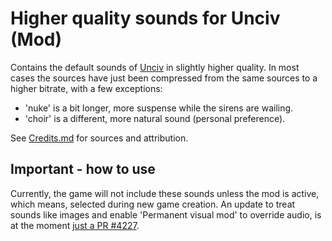 # Higher quality sounds for Unciv (Mod)
Contains the default sounds of [Unciv](https://github.com/yairm210/Unciv) in slightly higher quality.
In most cases the sources have just been compressed from the same sources to a higher bitrate, with a few exceptions:
- 'nuke' is a bit longer, more suspense while the sirens are wailing.
- 'choir' is a different, more natural sound (personal preference).

See [Credits.md](Credits.md) for sources and attribution.

## Important - how to use
Currently, the game will not include these sounds unless the mod is active, which means, selected during new game creation.
An update to treat sounds like images and enable 'Permanent visual mod' to override audio, is at the moment [just a PR #4227](https://github.com/yairm210/Unciv/pull/4227).
